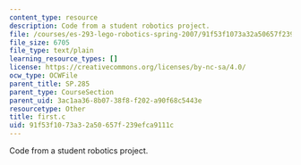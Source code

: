 ```yaml
---
content_type: resource
description: Code from a student robotics project.
file: /courses/es-293-lego-robotics-spring-2007/91f53f1073a32a50657f239efca9111c_first.c
file_size: 6705
file_type: text/plain
learning_resource_types: []
license: https://creativecommons.org/licenses/by-nc-sa/4.0/
ocw_type: OCWFile
parent_title: SP.285
parent_type: CourseSection
parent_uid: 3ac1aa36-8b07-38f8-f202-a90f68c5443e
resourcetype: Other
title: first.c
uid: 91f53f10-73a3-2a50-657f-239efca9111c
---
```

Code from a student robotics project.